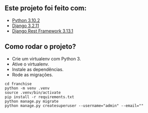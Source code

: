 ## Este projeto foi feito com:

* [Python 3.10.2](https://www.python.org/)
* [Django 3.2.11](https://www.djangoproject.com/)
* [Django Rest Framework 3.13.1](https://www.django-rest-framework.org/)

## Como rodar o projeto?

* Crie um virtualenv com Python 3.
* Ative o virtualenv.
* Instale as dependências.
* Rode as migrações.

```
cd franchise
python -m venv .venv
source .venv/bin/activate
pip install -r requirements.txt
python manage.py migrate
python manage.py createsuperuser --username="admin" --email=""
```

